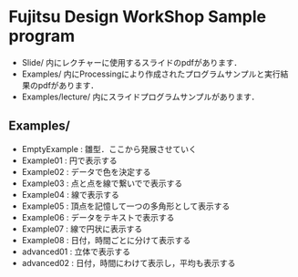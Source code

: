 # Fujitsu Design WorkShop Sample program
- Slide/ 内にレクチャーに使用するスライドのpdfがあります．
- Examples/ 内にProcessingにより作成されたプログラムサンプルと実行結果のpdfがあります．
- Examples/lecture/ 内にスライドプログラムサンプルがあります．

## Examples/
- EmptyExample : 雛型．ここから発展させていく
- Example01    : 円で表示する
- Example02    : データで色を決定する
- Example03    : 点と点を線で繋いでで表示する
- Example04    : 線で表示する
- Example05    : 頂点を記憶して一つの多角形として表示する
- Example06    : データをテキストで表示する
- Example07    : 線で円状に表示する
- Example08    : 日付，時間ごとに分けて表示する
- advanced01   : 立体で表示する
- advanced02   : 日付，時間にわけて表示し，平均も表示する
